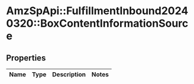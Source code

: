 # AmzSpApi::FulfillmentInbound20240320::BoxContentInformationSource

## Properties
Name | Type | Description | Notes
------------ | ------------- | ------------- | -------------

